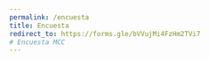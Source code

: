 ```yaml
---
permalink: /encuesta
title: Encuesta
redirect_to: https://forms.gle/bVVujMi4FzHm2TVi7
# Encuesta MCC
---
```

